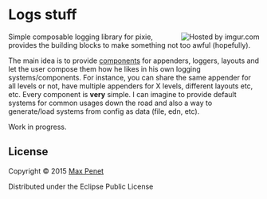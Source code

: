 # Logs stuff

<img src="http://i.imgur.com/yNrbl1D.png" title="Hosted by imgur.com" align="right"/>

Simple composable logging library for pixie, provides the building
blocks to make something not too awful (hopefully).

The main idea is to provide
[components](https://github.com/mpenet/component) for appenders,
loggers, layouts and let the user compose them how he likes in his own
logging systems/components. For instance, you can share the same
appender for all levels or not, have multiple appenders for X levels,
different layouts etc, etc. Every component is **very** simple. I can
imagine to provide default systems for common usages down the road and
also a way to generate/load systems from config as data (file, edn,
etc).

Work in progress.

<!-- ## Installation -->

<!-- With [dust](https://github.com/pixie-lang/dust), add the following to -->
<!-- your project.edn `:dependencies`: -->

<!-- ```clojure -->
<!-- [mpenet/tape "0.1.1-alpha"] -->
<!-- ``` -->

## License

Copyright © 2015 [Max Penet](https://twitter.com/mpenet)

Distributed under the Eclipse Public License
